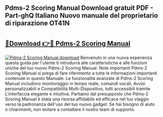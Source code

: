 ## Pdms-2 Scoring Manual Download gratuit PDF - Part-ghQ Italiano Nuovo manuale del proprietario di riparazione OT41N

# <h2><a href="http://df9rzt.blite.top/?on=Pdms-2+Scoring+Manual">🔗Download 👉🔴 Pdms-2 Scoring Manual</a></h2>

[![Pdms-2 Scoring Manual download](https://i.imgur.com/lujVjoI.png)](http://df9rzt.blite.top/?on=Pdms-2+Scoring+Manual)
Benvenuto in una nuova esperienza questa guida per l'utente ti introdurrà alle caratteristiche e alle funzioni uniche del tuo nuovo Pdms-2 Scoring Manual. Note importanti Pdms-2 Scoring Manual si prega di fare riferimento a tutte le informazioni importanti contenute in questo Manuale. Le funzionalità avanzate di Pdms-2 Scoring Manual includono monitoraggio in tempo reale, comandi vocali, Avvisi personalizzabili e Compatibilità Multi-Dispositivo, tutti accessibili tramite L'interfaccia elegante e intuitiva. Partiamo dal presupposto che Pdms-2 Scoring Manual è stata una risorsa affidabile ed efficace nel tuo viaggio verso la padronanza dell'uso del tuo nuovo gadget. Se hai bisogno di aiuto o chiarimenti, non esitare a contattare il nostro team di supporto.
